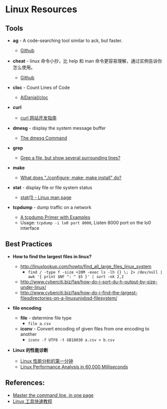 # Linux Resources

## Tools

- **ag** - A code-searching tool similar to ack, but faster.
    - [Github](https://github.com/ggreer/the_silver_searcher)

- **cheat** - linux 命令小抄，比 help 和 man 命令更容易理解，通过实例告诉你怎么使用。
    - [Github](https://github.com/chrisallenlane/cheat)

- **cloc** - Count Lines of Code
    - [AlDanial/cloc](https://github.com/AlDanial/cloc)

- **curl**
    - [curl 网站开发指南](http://www.ruanyifeng.com/blog/2011/09/curl.html)

- **dmesg** - display the system message buffer
    - [The dmesg Command](http://www.linfo.org/dmesg.html)

- **grep**
    - [Grep a file, but show several surrounding lines?](http://stackoverflow.com/questions/9081/grep-a-file-but-show-several-surrounding-lines)

- **make**
    - [What does "./configure; make; make install" do?](http://askubuntu.com/questions/173088/what-does-configure-make-make-install-do)

- **stat** - display file or file system status
    - [stat(1) - Linux man page](http://linux.die.net/man/1/stat)

- **tcpdump** - dump traffic on a network
    - [A tcpdump Primer with Examples](https://danielmiessler.com/study/tcpdump/)
    - Usage: `tcpdump -i lo0 port 8000`, Listen 8000 port on the lo0 interface

## Best Practices

- **How to find the largest files in linux?**
    - <http://linuxlookup.com/howto/find_all_large_files_linux_system>
        - `find / -type f -size +20M -exec ls -lh {} \; 2> /dev/null | awk '{ print $NF ": " $5 }' | sort -nk 2,2`
    - <http://www.cyberciti.biz/faq/how-do-i-sort-du-h-output-by-size-under-linux/>
    - <http://www.cyberciti.biz/faq/how-do-i-find-the-largest-filesdirectories-on-a-linuxunixbsd-filesystem/>

- **file encoding**
    - **file** - determine file type
        - `file a.csv`
    - **iconv** - Convert encoding of given files from one encoding to another
        - `iconv -f UTF8 -t GB18030 a.csv > b.csv`

- **Linux 的性能诊断**
    - [Linux 性能分析的第一分钟](http://www.oschina.net/translate/linux-performance-analysis-in-60s)
    - [Linux Performance Analysis in 60,000 Milliseconds](http://techblog.netflix.com/2015/11/linux-performance-analysis-in-60s.html)

## References:

- [Master the command line, in one page](https://github.com/jlevy/the-art-of-command-line)
- [Linux 工具快速教程](http://linuxtools-rst.readthedocs.org/zh_CN/latest/)
